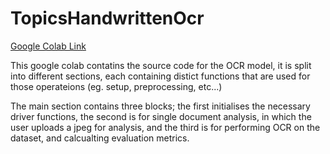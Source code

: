 # TopicsHandwrittenOcr

[Google Colab Link](https://colab.research.google.com/drive/196QNFR_4NVDjOC6SY8QQaQCCU__dRsv6)

This google colab contatins the source code for the OCR model, it is split into different sections, each containing distict functions that are used for those operateions (eg. setup, preprocessing, etc...)

The main section contains three blocks; the first initialises the necessary driver functions, the second is for single document analysis, in which the user uploads a jpeg for analysis, and the third is for performing OCR on the dataset, and calcualting evaluation metrics.
